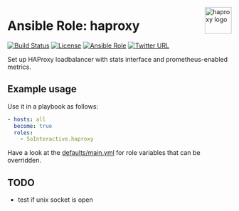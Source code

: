 <p><img src="https://cdn.haproxy.com/site/img/events/haproxy.png" alt="haproxy logo" title="haproxy" align="right" height="60" /></p>

Ansible Role: haproxy
=====================

[![Build Status](https://ci.devops.sosoftware.pl/buildStatus/icon?job=SoInteractive/haproxy/master)](https://ci.devops.sosoftware.pl/blue/organizations/jenkins/SoInteractive%2Fhaproxy/activity) [![License](https://img.shields.io/badge/license-MIT%20License-brightgreen.svg)](https://opensource.org/licenses/MIT) [![Ansible Role](https://img.shields.io/ansible/role/99999.svg)](https://galaxy.ansible.com/SoInteractive/haproxy/) [![Twitter URL](https://img.shields.io/twitter/follow/sointeractive.svg?style=social&label=Follow%20%40SoInteractive)](https://twitter.com/sointeractive)

Set up HAProxy loadbalancer with stats interface and prometheus-enabled metrics.

Example usage
-------------

Use it in a playbook as follows:
```yaml
- hosts: all
  become: true
  roles:
    - SoInteractive.haproxy
```

Have a look at the [defaults/main.yml](defaults/main.yml) for role variables
that can be overridden.

TODO
----

- test if unix socket is open
